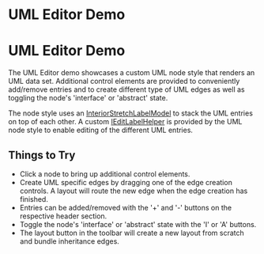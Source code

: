 <!--
 //////////////////////////////////////////////////////////////////////////////
 // @license
 // This file is part of yFiles for HTML 2.6.0.4.
 // Use is subject to license terms.
 //
 // Copyright (c) 2000-2024 by yWorks GmbH, Vor dem Kreuzberg 28,
 // 72070 Tuebingen, Germany. All rights reserved.
 //
 //////////////////////////////////////////////////////////////////////////////
-->
# UML Editor Demo

# UML Editor Demo

The UML Editor demo showcases a custom UML node style that renders an UML data set. Additional control elements are provided to conveniently add/remove entries and to create different type of UML edges as well as toggling the node's 'interface' or 'abstract' state.

The node style uses an [InteriorStretchLabelModel](https://docs.yworks.com/yfileshtml/#/api/InteriorStretchLabelModel) to stack the UML entries on top of each other. A custom [IEditLabelHelper](https://docs.yworks.com/yfileshtml/#/api/IEditLabelHelper) is provided by the UML node style to enable editing of the different UML entries.

## Things to Try

- Click a node to bring up additional control elements.
- Create UML specific edges by dragging one of the edge creation controls. A layout will route the new edge when the edge creation has finished.
- Entries can be added/removed with the '+' and '-' buttons on the respective header section.
- Toggle the node's 'interface' or 'abstract' state with the 'I' or 'A' buttons.
- The layout button in the toolbar will create a new layout from scratch and bundle inheritance edges.
